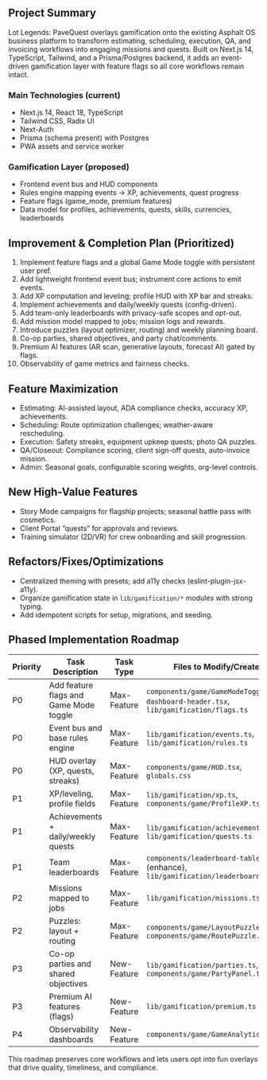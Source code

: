 ## Project Summary

Lot Legends: PaveQuest overlays gamification onto the existing Asphalt OS business platform to transform estimating, scheduling, execution, QA, and invoicing workflows into engaging missions and quests. Built on Next.js 14, TypeScript, Tailwind, and a Prisma/Postgres backend, it adds an event-driven gamification layer with feature flags so all core workflows remain intact.

### Main Technologies (current)
- Next.js 14, React 18, TypeScript
- Tailwind CSS, Radix UI
- Next-Auth
- Prisma (schema present) with Postgres
- PWA assets and service worker

### Gamification Layer (proposed)
- Frontend event bus and HUD components
- Rules engine mapping events → XP, achievements, quest progress
- Feature flags (game_mode, premium features)
- Data model for profiles, achievements, quests, skills, currencies, leaderboards

## Improvement & Completion Plan (Prioritized)
1) Implement feature flags and a global Game Mode toggle with persistent user pref.
2) Add lightweight frontend event bus; instrument core actions to emit events.
3) Add XP computation and leveling; profile HUD with XP bar and streaks.
4) Implement achievements and daily/weekly quests (config-driven).
5) Add team-only leaderboards with privacy-safe scopes and opt-out.
6) Add mission model mapped to jobs; mission logs and rewards.
7) Introduce puzzles (layout optimizer, routing) and weekly planning board.
8) Co-op parties, shared objectives, and party chat/comments.
9) Premium AI features (AR scan, generative layouts, forecast AI) gated by flags.
10) Observability of game metrics and fairness checks.

## Feature Maximization
- Estimating: AI-assisted layout, ADA compliance checks, accuracy XP, achievements.
- Scheduling: Route optimization challenges; weather-aware rescheduling.
- Execution: Safety streaks, equipment upkeep quests; photo QA puzzles.
- QA/Closeout: Compliance scoring, client sign-off quests, auto-invoice mission.
- Admin: Seasonal goals, configurable scoring weights, org-level controls.

## New High-Value Features
- Story Mode campaigns for flagship projects; seasonal battle pass with cosmetics.
- Client Portal “quests” for approvals and reviews.
- Training simulator (2D/VR) for crew onboarding and skill progression.

## Refactors/Fixes/Optimizations
- Centralized theming with presets; add a11y checks (eslint-plugin-jsx-a11y).
- Organize gamification state in `lib/gamification/*` modules with strong typing.
- Add idempotent scripts for setup, migrations, and seeding.

## Phased Implementation Roadmap

| Priority | Task Description | Task Type | Files to Modify/Create |
| --- | --- | --- | --- |
| P0 | Add feature flags and Game Mode toggle | Max-Feature | `components/game/GameModeToggle.tsx`, `dashboard-header.tsx`, `lib/gamification/flags.ts` |
| P0 | Event bus and base rules engine | Max-Feature | `lib/gamification/events.ts`, `lib/gamification/rules.ts` |
| P0 | HUD overlay (XP, quests, streaks) | Max-Feature | `components/game/HUD.tsx`, `globals.css` |
| P1 | XP/leveling, profile fields | Max-Feature | `lib/gamification/xp.ts`, `components/game/ProfileXP.tsx` |
| P1 | Achievements + daily/weekly quests | Max-Feature | `lib/gamification/achievements.ts`, `lib/gamification/quests.ts` |
| P1 | Team leaderboards | Max-Feature | `components/leaderboard-table.tsx` (enhance), `lib/gamification/leaderboard.ts` |
| P2 | Missions mapped to jobs | Max-Feature | `lib/gamification/missions.ts` |
| P2 | Puzzles: layout + routing | Max-Feature | `components/game/LayoutPuzzle.tsx`, `components/game/RoutePuzzle.tsx` |
| P3 | Co-op parties and shared objectives | New-Feature | `lib/gamification/parties.ts`, `components/game/PartyPanel.tsx` |
| P3 | Premium AI features (flags) | New-Feature | `lib/gamification/premium.ts` |
| P4 | Observability dashboards | New-Feature | `components/game/GameAnalytics.tsx` |

This roadmap preserves core workflows and lets users opt into fun overlays that drive quality, timeliness, and compliance.
